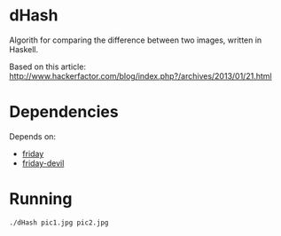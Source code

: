 # dHash
Algorith for comparing the difference between two images, written in Haskell.

Based on this article: http://www.hackerfactor.com/blog/index.php?/archives/2013/01/21.html

# Dependencies

Depends on: 

* [friday](https://hackage.haskell.org/package/friday)
* [friday-devil](https://hackage.haskell.org/package/friday-devil)

# Running

    ./dHash pic1.jpg pic2.jpg
